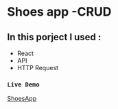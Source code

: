 # Shoes app -CRUD


## In this porject I used :
 * React 
 * API 
 * HTTP Request 

### `Live Demo`
[ShoesApp](https://shoes-il-shop.netlify.app/)
